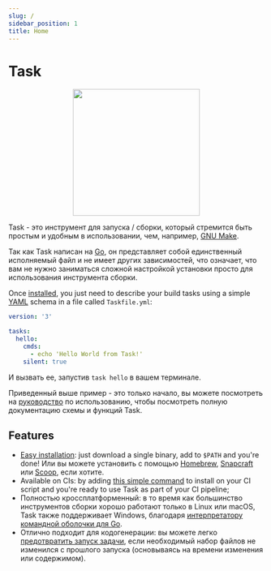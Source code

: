 ```yaml
---
slug: /
sidebar_position: 1
title: Home
---
```


# Task

<div align="center">
  <img id="logo" src="img/logo.svg" height="250px" width="250px" />
</div>

Task - это инструмент для запуска / сборки, который стремится быть простым и удобным в использовании, чем, например, [GNU Make][make].

Так как Task написан на [Go][go], он представляет собой единственный исполняемый файл и не имеет других зависимостей, что означает, что вам не нужно заниматься сложной настройкой установки просто для использования инструмента сборки.

Once [installed](/installation), you just need to describe your build tasks using a simple [YAML][yaml] schema in a file called `Taskfile.yml`:

```yaml title="Taskfile.yml"
version: '3'

tasks:
  hello:
    cmds:
      - echo 'Hello World from Task!'
    silent: true
```

И вызвать ее, запустив `task hello` в вашем терминале.

Приведенный выше пример - это только начало, вы можете посмотреть на [руководство](/usage) по использованию, чтобы посмотреть полную документацию схемы и функций Task.

## Features

- [Easy installation](/installation): just download a single binary, add to `$PATH` and you're done! Или вы можете установить с помощью [Homebrew][homebrew], [Snapcraft][snapcraft] или [Scoop][scoop], если хотите.
- Available on CIs: by adding [this simple command](/installation#install-script) to install on your CI script and you're ready to use Task as part of your CI pipeline;
- Полностью кроссплатформенный: в то время как большинство инструментов сборки хорошо работают только в Linux или macOS, Task также поддерживает Windows, благодаря [интерпретатору командной оболочки для Go][sh].
- Отлично подходит для кодогенерации: вы можете легко [предотвратить запуск задачи](/usage#prevent-unnecessary-work), если необходимый набор файлов не изменился с прошлого запуска (основываясь на времени изменения или содержимом).

<!-- prettier-ignore-start -->

<!-- prettier-ignore-end -->
[make]: https://www.gnu.org/software/make/
[go]: https://go.dev/
[yaml]: http://yaml.org/
[homebrew]: https://brew.sh/
[snapcraft]: https://snapcraft.io/
[scoop]: https://scoop.sh/
[sh]: https://github.com/mvdan/sh
